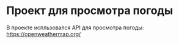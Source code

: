 # Проект для просмотра погоды

В проекте испльзовался API для просмотра погоды: https://openweathermap.org/